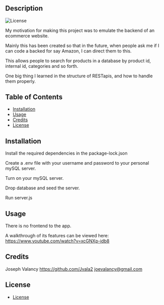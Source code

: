 # <E-Commerce-Demo>

## Description

![License](https://img.shields.io/badge/Liscense-MIT-blue.svg "License Badge")

My motivation for making this project was to emulate the backend of an ecommerce website.

Mainly this has been created so that in the future, when people ask me if I can code a backed for say Amazon, I can direct them to this.

This allows people to search for products in a database by product id, internal id, categories and so forth.

One big thing I learned in the structure of RESTapis, and how to handle them properly.


## Table of Contents

- [Installation](#installation)
- [Usage](#usage)
- [Credits](#credits)
- [License](#license)


## Installation

Install the required dependencies in the package-lock.json

Create a .env file with your username and password to your personal mySQL server.

Turn on your mySQL server.

Drop database and seed the server.

Run server.js


## Usage

There is no frontend to the app.

A walkthrough of its features can be viewed here: https://www.youtube.com/watch?v=xcGNXp-idb8
    







## Credits

Joseph Valancy https://github.com/Jvala2 joevalancy@gmail.com














## License

- [License](https://opensource.org/liscenses/MIT)
